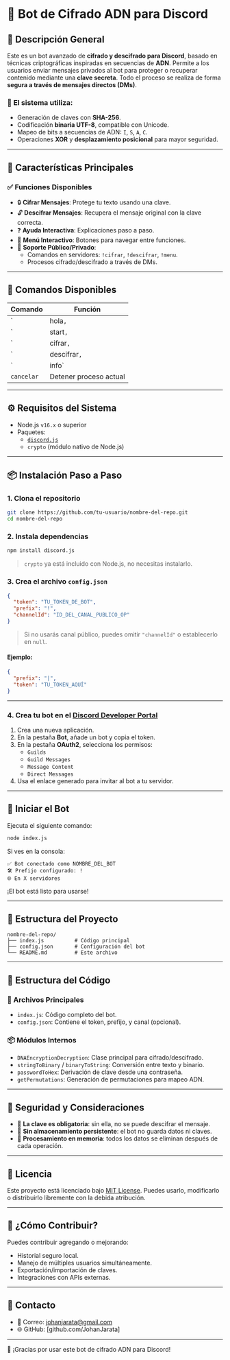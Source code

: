 # 🔐 Bot de Cifrado ADN para Discord

## 🌟 Descripción General

Este es un bot avanzado de **cifrado y descifrado para Discord**, basado en técnicas criptográficas inspiradas en secuencias de **ADN**. Permite a los usuarios enviar mensajes privados al bot para proteger o recuperar contenido mediante una **clave secreta**. Todo el proceso se realiza de forma **segura a través de mensajes directos (DMs)**.

### 🔬 El sistema utiliza:
- Generación de claves con **SHA-256**.
- Codificación **binaria UTF-8**, compatible con Unicode.
- Mapeo de bits a secuencias de ADN: `I`, `S`, `A`, `C`.
- Operaciones **XOR** y **desplazamiento posicional** para mayor seguridad.

---

## 🔧 Características Principales

### ✅ Funciones Disponibles
- 🔒 **Cifrar Mensajes**: Protege tu texto usando una clave.
- 🔓 **Descifrar Mensajes**: Recupera el mensaje original con la clave correcta.
- ❓ **Ayuda Interactiva**: Explicaciones paso a paso.
- 📱 **Menú Interactivo**: Botones para navegar entre funciones.
- 🔐 **Soporte Público/Privado**:
  - Comandos en servidores: `!cifrar`, `!descifrar`, `!menu`.
  - Procesos cifrado/descifrado a través de DMs.

---

## 🧩 Comandos Disponibles

| Comando | Función |
|--------|--------|
| `|hola`, `|hi`, `|hello` | Saludo inicial |
| `|start`, `|menu`, `|help` | Mostrar menú principal |
| `|cifrar`, `|encrypt`, `|c` | Iniciar proceso de cifrado |
| `|descifrar`, `|decrypt`, `|d` | Iniciar proceso de descifrado |
| `|info` | Información del bot |
| `cancelar` | Detener proceso actual |

---

## ⚙️ Requisitos del Sistema

- Node.js `v16.x` o superior  
- Paquetes:
  - [`discord.js`](https://www.npmjs.com/package/discord.js)
  - `crypto` (módulo nativo de Node.js)

---

## 📦 Instalación Paso a Paso

### 1. Clona el repositorio
```bash
git clone https://github.com/tu-usuario/nombre-del-repo.git
cd nombre-del-repo
```

### 2. Instala dependencias
```bash
npm install discord.js
```
> `crypto` ya está incluido con Node.js, no necesitas instalarlo.

### 3. Crea el archivo `config.json`
```json
{
  "token": "TU_TOKEN_DE_BOT",
  "prefix": "!",
  "channelId": "ID_DEL_CANAL_PUBLICO_OP"
}
```
> Si no usarás canal público, puedes omitir `"channelId"` o establecerlo en `null`.

#### Ejemplo:
```json
{
  "prefix": "|",
  "token": "TU_TOKEN_AQUÍ"
}
```

---

### 4. Crea tu bot en el [Discord Developer Portal](https://discord.com/developers/applications)
1. Crea una nueva aplicación.
2. En la pestaña **Bot**, añade un bot y copia el token.
3. En la pestaña **OAuth2**, selecciona los permisos:
   - `Guilds`
   - `Guild Messages`
   - `Message Content`
   - `Direct Messages`
4. Usa el enlace generado para invitar al bot a tu servidor.

---

## 🚀 Iniciar el Bot

Ejecuta el siguiente comando:

```bash
node index.js
```

Si ves en la consola:

```
✅ Bot conectado como NOMBRE_DEL_BOT
🛠️ Prefijo configurado: !
🌐 En X servidores
```

¡El bot está listo para usarse!

---

## 📁 Estructura del Proyecto

```
nombre-del-repo/
├── index.js          # Código principal
├── config.json       # Configuración del bot
└── README.md         # Este archivo
```

---

## 📁 Estructura del Código

### 📂 Archivos Principales
- `index.js`: Código completo del bot.
- `config.json`: Contiene el token, prefijo, y canal (opcional).

### 📦 Módulos Internos
- `DNAEncryptionDecryption`: Clase principal para cifrado/descifrado.
- `stringToBinary` / `binaryToString`: Conversión entre texto y binario.
- `passwordToHex`: Derivación de clave desde una contraseña.
- `getPermutations`: Generación de permutaciones para mapeo ADN.

---

## 🧪 Seguridad y Consideraciones

- 🔑 **La clave es obligatoria**: sin ella, no se puede descifrar el mensaje.
- 🚫 **Sin almacenamiento persistente**: el bot no guarda datos ni claves.
- 🔐 **Procesamiento en memoria**: todos los datos se eliminan después de cada operación.

---

## 📜 Licencia

Este proyecto está licenciado bajo [MIT License](LICENSE). Puedes usarlo, modificarlo o distribuirlo libremente con la debida atribución.

---

## 📣 ¿Cómo Contribuir?

Puedes contribuir agregando o mejorando:
- Historial seguro local.
- Manejo de múltiples usuarios simultáneamente.
- Exportación/importación de claves.
- Integraciones con APIs externas.

---

## 💬 Contacto

- 📧 Correo: johanjarata@gmail.com  
- 🌐 GitHub: [github.com/JohanJarata]

---

🎉 ¡Gracias por usar este bot de cifrado ADN para Discord!
